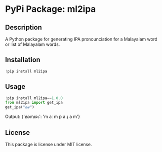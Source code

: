 # PyPi Package: ml2ipa

## Description
A Python package for generating IPA pronounciation for a Malayalam word or list of Malayalam words.

## Installation
```python
!pip install ml2ipa
```

## Usage
```python
!pip install ml2ipa==1.0.0
from ml2ipa import get_ipa
get_ipa("മഴ")
```
Output: {'മാമ്പഴം': 'm aː m p a ɻ a m'}

## License
This package is license under MIT license. 
